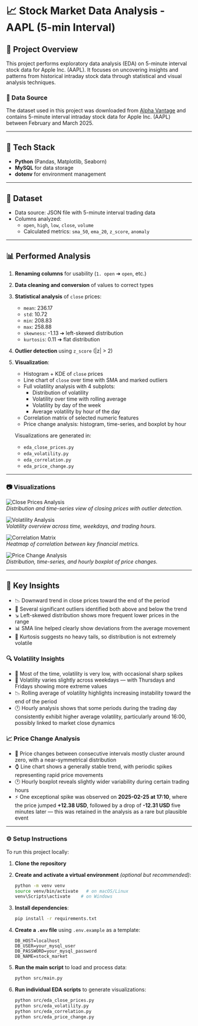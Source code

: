 # 📈 Stock Market Data Analysis - AAPL (5-min Interval)

## 🧐 Project Overview
This project performs exploratory data analysis (EDA) on 5-minute interval stock data for Apple Inc. (AAPL). It focuses on uncovering insights and patterns from historical intraday stock data through statistical and visual analysis techniques.

### 📁 Data Source
The dataset used in this project was downloaded from [Alpha Vantage](https://www.alphavantage.co/) and contains 5-minute interval intraday stock data for Apple Inc. (AAPL) between February and March 2025.

---

## 🔧 Tech Stack
- **Python** (Pandas, Matplotlib, Seaborn)
- **MySQL** for data storage
- **dotenv** for environment management

---

## 📂 Dataset
- Data source: JSON file with 5-minute interval trading data
- Columns analyzed:
  - `open`, `high`, `low`, `close`, `volume`
  - Calculated metrics: `sma_50`, `ema_20`, `z_score`, `anomaly`

---

## 📊 Performed Analysis
1. **Renaming columns** for usability (`1. open` ➔ `open`, etc.)
2. **Data cleaning and conversion** of values to correct types
3. **Statistical analysis** of `close` prices:
   - `mean`: 236.17
   - `std`: 10.72
   - `min`: 208.83
   - `max`: 258.88
   - `skewness`: -1.13 ➔ left-skewed distribution
   - `kurtosis`: 0.11 ➔ flat distribution
4. **Outlier detection** using `z_score` (|z| > 2)
5. **Visualization**:
   - Histogram + KDE of `close` prices
   - Line chart of `close` over time with SMA and marked outliers
   - Full volatility analysis with 4 subplots:
     - Distribution of volatility
     - Volatility over time with rolling average
     - Volatility by day of the week
     - Average volatility by hour of the day
   - Correlation matrix of selected numeric features
   - Price change analysis: histogram, time-series, and boxplot by hour

   Visualizations are generated in:
   - `eda_close_prices.py`
   - `eda_volatility.py`
   - `eda_correlation.py`
   - `eda_price_change.py`

---

### 📷 Visualizations

![Close Prices Analysis](images/close_prices_analysis.png)  
*Distribution and time-series view of closing prices with outlier detection.*

![Volatility Analysis](images/volatility_analysis.png)  
*Volatility overview across time, weekdays, and trading hours.*

![Correlation Matrix](images/correlation_matrix.png)  
*Heatmap of correlation between key financial metrics.*

![Price Change Analysis](images/price_change.png)  
*Distribution, time-series, and hourly boxplot of price changes.*

---

## 📌 Key Insights

- 📉 Downward trend in close prices toward the end of the period
- 🚨 Several significant outliers identified both above and below the trend
- ↘️ Left-skewed distribution shows more frequent lower prices in the range
- 📊 SMA line helped clearly show deviations from the average movement
- 🧨 Kurtosis suggests no heavy tails, so distribution is not extremely volatile

### 🔍 Volatility Insights

- 🔁 Most of the time, volatility is very low, with occasional sharp spikes
- 📆 Volatility varies slightly across weekdays — with Thursdays and Fridays showing more extreme values
- 📉 Rolling average of volatility highlights increasing instability toward the end of the period
- 🕛 Hourly analysis shows that some periods during the trading day consistently exhibit higher average volatility, particularly around 16:00, possibly linked to market close dynamics

### 📈 Price Change Analysis

- 🔄 Price changes between consecutive intervals mostly cluster around zero, with a near-symmetrical distribution
- ⌚ Line chart shows a generally stable trend, with periodic spikes representing rapid price movements
- 🕐 Hourly boxplot reveals slightly wider variability during certain trading hours
- ⚡ One exceptional spike was observed on **2025-02-25 at 17:10**, where the price jumped **+12.38 USD**, followed by a drop of **-12.31 USD** five minutes later — this was retained in the analysis as a rare but plausible event

---

### ⚙️ Setup Instructions

To run this project locally:

1. **Clone the repository**
2. **Create and activate a virtual environment** *(optional but recommended)*:
   ```bash
   python -m venv venv
   source venv/bin/activate   # on macOS/Linux
   venv\Scripts\activate    # on Windows
   ```
3. **Install dependencies**:
   ```bash
   pip install -r requirements.txt
   ```
4. **Create a `.env` file** using `.env.example` as a template:
   ```env
   DB_HOST=localhost
   DB_USER=your_mysql_user
   DB_PASSWORD=your_mysql_password
   DB_NAME=stock_market
   ```
5. **Run the main script** to load and process data:
   ```bash
   python src/main.py
   ```

6. **Run individual EDA scripts** to generate visualizations:
   ```bash
   python src/eda_close_prices.py
   python src/eda_volatility.py
   python src/eda_correlation.py
   python src/eda_price_change.py
   ```